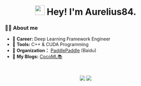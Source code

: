 <h1 align="center"><img src="https://emojis.slackmojis.com/emojis/images/1531849430/4246/blob-sunglasses.gif?1531849430" width="30"/> Hey!  I'm Aurelius84.</h1>

<h3> 👦🏻 About me</h3>

- 🔭 **Career:** Deep Learning Framework Engineer
- 🔧 **Tools:** C++ & CUDA Programming
- 👯 **Organization：** [PaddlePaddle](https://github.com/PaddlePaddle/Paddle) (Baidu)
- 💬 **My Blogs:** [CocoML📚]( https://www.cnblogs.com/CocoML/)
<br>




<p align="center"><img src="https://github-readme-stats.vercel.app/api?username=Aurelius84&theme=tokyonight&show_icons=true"> <img src="https://github-readme-streak-stats.herokuapp.com/?user=Aurelius84&hide_border=true&theme=tokyonight"></p>
